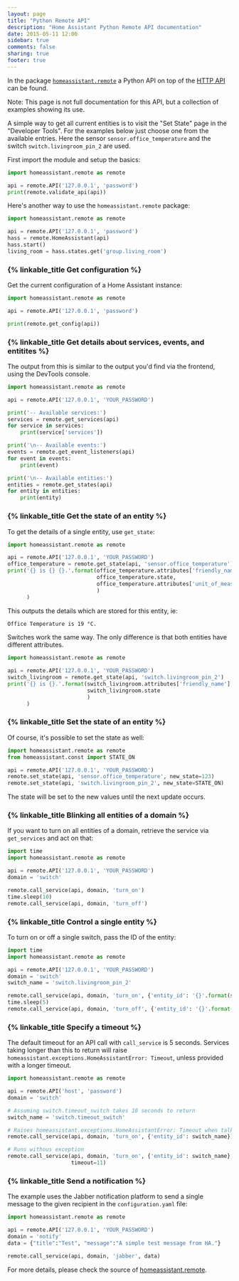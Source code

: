```yaml
---
layout: page
title: "Python Remote API"
description: "Home Assistant Python Remote API documentation"
date: 2015-05-11 12:00
sidebar: true
comments: false
sharing: true
footer: true
---
```


In the package [`homeassistant.remote`](https://github.com/home-assistant/home-assistant/blob/master/homeassistant/remote.py) a Python API on top of the [HTTP API](/developers/api/) can be found.

Note: This page is not full documentation for this API, but a collection of examples showing its use.

A simple way to get all current entities is to visit the "Set State" page in the "Developer Tools". For the examples below just choose one from the available entries. Here the sensor `sensor.office_temperature` and the switch `switch.livingroom_pin_2` are used.

First import the module and setup the basics:

```python
import homeassistant.remote as remote

api = remote.API('127.0.0.1', 'password')
print(remote.validate_api(api))
```

Here's another way to use the `homeassistant.remote` package:

```python
import homeassistant.remote as remote

api = remote.API('127.0.0.1', 'password')
hass = remote.HomeAssistant(api)
hass.start()
living_room = hass.states.get('group.living_room')
```

### {% linkable_title Get configuration %}

Get the current configuration of a Home Assistant instance:

```python
import homeassistant.remote as remote

api = remote.API('127.0.0.1', 'password')

print(remote.get_config(api))
```

### {% linkable_title Get details about services, events, and entitites %}

The output from this is similar to the output you'd find via the frontend, using the DevTools console.

```python
import homeassistant.remote as remote

api = remote.API('127.0.0.1', 'YOUR_PASSWORD')

print('-- Available services:')
services = remote.get_services(api)
for service in services:
    print(service['services'])

print('\n-- Available events:')
events = remote.get_event_listeners(api)
for event in events:
    print(event)

print('\n-- Available entities:')
entities = remote.get_states(api)
for entity in entities:
    print(entity)
```

### {% linkable_title Get the state of an entity %}

To get the details of a single entity, use `get_state`: 

```python
import homeassistant.remote as remote

api = remote.API('127.0.0.1', 'YOUR_PASSWORD')
office_temperature = remote.get_state(api, 'sensor.office_temperature')
print('{} is {} {}.'.format(office_temperature.attributes['friendly_name'],
                            office_temperature.state,
                            office_temperature.attributes['unit_of_measurement']
                            )
      )
```

This outputs the details which are stored for this entity, ie:

```bash
Office Temperature is 19 °C.
```

Switches work the same way. The only difference is that both entities have different attributes.

```python
import homeassistant.remote as remote

api = remote.API('127.0.0.1', 'YOUR_PASSWORD')
switch_livingroom = remote.get_state(api, 'switch.livingroom_pin_2')
print('{} is {}.'.format(switch_livingroom.attributes['friendly_name'],
                         switch_livingroom.state
                         )
      )
```

### {% linkable_title Set the state of an entity %}

Of course, it's possible to set the state as well:

```python
import homeassistant.remote as remote
from homeassistant.const import STATE_ON

api = remote.API('127.0.0.1', 'YOUR_PASSWORD')
remote.set_state(api, 'sensor.office_temperature', new_state=123)
remote.set_state(api, 'switch.livingroom_pin_2', new_state=STATE_ON)
```

The state will be set to the new values until the next update occurs.

### {% linkable_title Blinking all entities of a domain %}

If you want to turn on all entities of a domain, retrieve the service via `get_services` and act on that:


```python
import time
import homeassistant.remote as remote

api = remote.API('127.0.0.1', 'YOUR_PASSWORD')
domain = 'switch'

remote.call_service(api, domain, 'turn_on')
time.sleep(10)
remote.call_service(api, domain, 'turn_off')
```

### {% linkable_title Control a single entity %}

To turn on or off a single switch, pass the ID of the entity:

```python
import time
import homeassistant.remote as remote

api = remote.API('127.0.0.1', 'YOUR_PASSWORD')
domain = 'switch'
switch_name = 'switch.livingroom_pin_2'

remote.call_service(api, domain, 'turn_on', {'entity_id': '{}'.format(switch_name)})
time.sleep(5)
remote.call_service(api, domain, 'turn_off', {'entity_id': '{}'.format(switch_name)})
```

### {% linkable_title Specify a timeout %}

The default timeout for an API call with `call_service` is 5 seconds. Services
taking longer than this to return will raise
`homeassistant.exceptions.HomeAssistantError: Timeout`, unless provided with a
longer timeout.

```python
import homeassistant.remote as remote

api = remote.API('host', 'password')
domain = 'switch'

# Assuming switch.timeout_switch takes 10 seconds to return
switch_name = 'switch.timeout_switch'

# Raises homeassistant.exceptions.HomeAssistantError: Timeout when talking to
remote.call_service(api, domain, 'turn_on', {'entity_id': switch_name})

# Runs withous exception
remote.call_service(api, domain, 'turn_on', {'entity_id': switch_name},
                    timeout=11)
```

### {% linkable_title Send a notification %}

The example uses the Jabber notification platform to send a single message to the given recipient in the `configuration.yaml` file: 

```python
import homeassistant.remote as remote

api = remote.API('127.0.0.1', 'YOUR_PASSWORD')
domain = 'notify'
data = {"title":"Test", "message":"A simple test message from HA."}

remote.call_service(api, domain, 'jabber', data)
```

For more details, please check the source of [homeassistant.remote](https://github.com/home-assistant/home-assistant/blob/master/homeassistant/remote.py).
